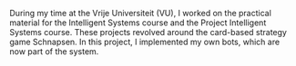 During my time at the Vrije Universiteit (VU), I worked on the practical material for the Intelligent Systems course and the Project Intelligent Systems course. These projects revolved around the card-based strategy game Schnapsen. In this project, I implemented my own bots, which are now part of the system.
